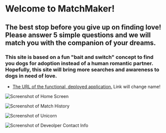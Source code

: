# Welcome to MatchMaker!

## The best stop before you give up on finding love! Please answer 5 simple questions and we will match you with the companion of your dreams.

### This site is based on a fun "bait and switch" concept to find you dogs for adoption instead of a human romantic partner. Hopefully, this site will bring more searches and awareness to dogs in need of love.


* [The URL of the functional, deployed application.](https://adriana-didden.github.io/MATCHMAKER/) Link will change name!

![Screenshot of Home Screen](./assets/img/matchMaker.png)

![Screenshot of Match History](./assets/img/matchHistory.png)

![Screenshot of Unicorn](./assets/img/unicorn.png)

![Screenshot of Deveolper Contact Info](./assets/img/developerContactInfo.png)